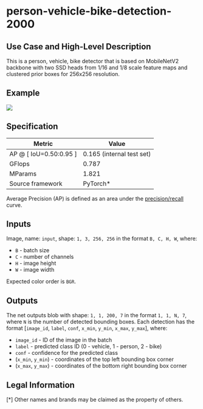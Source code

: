 # person-vehicle-bike-detection-2000

## Use Case and High-Level Description

This is a person, vehicle, bike detector that is based on MobileNetV2
backbone with two SSD heads from 1/16 and 1/8 scale feature maps and clustered
prior boxes for 256x256 resolution.

## Example

![](./person-vehicle-bike-detection-2000.png)

## Specification

| Metric                          | Value                                     |
|---------------------------------|-------------------------------------------|
| AP @ [ IoU=0.50:0.95 ]          | 0.165 (internal test set)                 |
| GFlops                          | 0.787                                     |
| MParams                         | 1.821                                     |
| Source framework                | PyTorch\*                                 |

Average Precision (AP) is defined as an area under
the [precision/recall](https://en.wikipedia.org/wiki/Precision_and_recall)
curve.

## Inputs

Image, name: `input`, shape: `1, 3, 256, 256` in the format `B, C, H, W`, where:

- `B` - batch size
- `C` - number of channels
- `H` - image height
- `W` - image width

Expected color order is `BGR`.

## Outputs

The net outputs blob with shape: `1, 1, 200, 7` in the format `1, 1, N, 7`, where `N` is the number of detected
bounding boxes. Each detection has the format [`image_id`, `label`, `conf`, `x_min`, `y_min`, `x_max`, `y_max`], where:

- `image_id` - ID of the image in the batch
- `label` - predicted class ID (0 - vehicle, 1 - person, 2 - bike)
- `conf` - confidence for the predicted class
- (`x_min`, `y_min`) - coordinates of the top left bounding box corner
- (`x_max`, `y_max`) - coordinates of the bottom right bounding box corner

## Legal Information
[*] Other names and brands may be claimed as the property of others.
